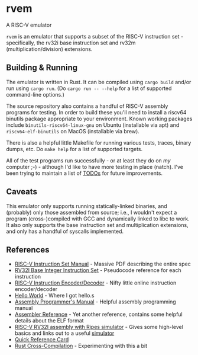 # rvem
A RISC-V emulator

`rvem` is an emulator that supports a subset of the RISC-V instruction set - specifically, the rv32i base instruction set and rv32m (multiplication/division) extensions.

## Building & Running
The emulator is written in Rust. It can be compiled using `cargo build` and/or run using `cargo run`. (Do `cargo run -- --help` for a list of supported command-line options.)

The source repository also contains a handful of RISC-V assembly programs for testing. In order to build these you'll need to install a riscv64 binutils package appropriate to your environment. Known working packages include `binutils-riscv64-linux-gnu` on Ubuntu (installable via apt) and `riscv64-elf-binutils` on MacOS (installable via brew).

There is also a helpful little Makefile for running various tests, traces, binary dumps, etc. Do `make help` for a list of supported targets.

All of the test programs run successfully - or at least they do on _my_ computer ;-) - although I'd like to have more testing in place (natch). I've been trying to maintain a list of [TODOs](TODO.md) for future improvements.

## Caveats
This emulator only supports running statically-linked binaries, and (probably) only those assembled from source; i.e., I wouldn't expect a program (cross-)compiled with GCC and dynamically linked to libc to work. It also only supports the base instruction set and multiplication extensions, and only has a handful of syscalls implemented.

## References
* [RISC-V Instruction Set Manual](https://riscv.org/wp-content/uploads/2017/05/riscv-spec-v2.2.pdf) - Massive PDF describing the entire spec
* [RV32I Base Integer Instruction Set](https://docs.openhwgroup.org/projects/cva6-user-manual/01_cva6_user/RISCV_Instructions_RV32I.html) - Pseudocode reference for each instruction
* [RISC-V Instruction Encoder/Decoder](https://luplab.gitlab.io/rvcodecjs/) - Nifty little online instruction encoder/decoder
* [Hello World](https://smist08.wordpress.com/2019/09/07/risc-v-assembly-language-hello-world/) - Where I got hello.s
* [Assembly Programmer's Manual](https://github.com/riscv-non-isa/riscv-asm-manual/blob/main/src/asm-manual.adoc) - Helpful assembly programming manual
* [Assembler Reference](https://michaeljclark.github.io/asm.html) - Yet another reference, contains some helpful details about the ELF format
* [RISC-V RV32I assembly with Ripes simulator](https://dantalion.nl/2022/02/25/risc-v-rv32i-assembly.html) - Gives some high-level basics and links out to a useful [simulator](https://github.com/mortbopet/Ripes)
* [Quick Reference Card](https://github.com/dylanmc/CS2-RISC-V/raw/master/Extra%20stuff/RISC-V%20quick%20ref%20card.pdf)
* [Rust Cross-Compilation](https://danielmangum.com/posts/risc-v-bytes-rust-cross-compilation/) - Experimenting with this a bit
